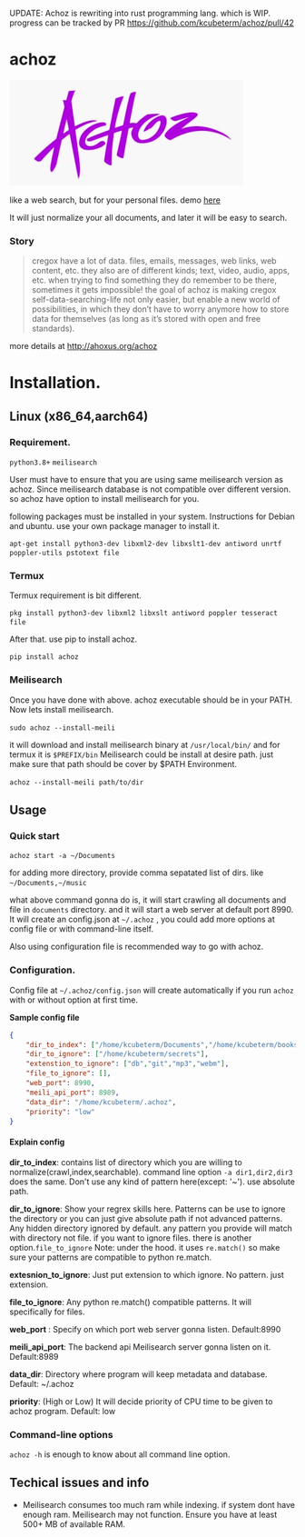 UPDATE: Achoz is rewriting into rust programming lang. which is WIP. progress can be tracked by PR https://github.com/kcubeterm/achoz/pull/42

# achoz

![achoz logo](https://github.com/kcubeterm/achoz/blob/master/achoz/static/img/achoz.png?raw=true)


like a web search, but for your personal files. demo [here](https://achoz.ahoxus.org)

It will just normalize your all documents, and later it will be easy to search.

### Story 
> cregox have a lot of data. files, emails, messages, web links, web content, etc. they also are of different kinds; text, video, audio, apps, etc.
when trying to find something they do remember to be there, sometimes it gets impossible!
the goal of achoz is making cregox self-data-searching-life not only easier, but enable a new world of possibilities, in which they don’t have to worry anymore how to store data for themselves (as long as it’s stored with open and free standards).

more details at http://ahoxus.org/achoz

# Installation.
## Linux (x86_64,aarch64)
### Requirement.
`python3.8+`
`meilisearch` 

User must have to ensure that you are using same meilisearch version as achoz. Since meilisearch database is not compatible over different version. so achoz have option to install meilisearch for you. 

following packages must be installed in your system. Instructions for Debian and ubuntu. use your own package manager to install it. 
```
apt-get install python3-dev libxml2-dev libxslt1-dev antiword unrtf poppler-utils pstotext file
```
### Termux 
Termux requirement is bit different. 
```
pkg install python3-dev libxml2 libxslt antiword poppler tesseract file
```

After that. use pip to install achoz.

```
pip install achoz
```

### Meilisearch
Once you have done with above. achoz executable should be in your PATH. Now lets install meilisearch. 

`sudo achoz --install-meili`

it will download and install meilisearch binary at `/usr/local/bin/` and for termux it is `$PREFIX/bin` Meilisearch could be install at desire path. just make sure that path should be cover by $PATH Environment. 

`achoz --install-meili path/to/dir`


## Usage 

### Quick start

 
```
achoz start -a ~/Documents
```

for adding more directory, provide comma sepatated list of dirs. like `~/Documents,~/music` 

what above command gonna do is, it will start crawling all documents and file in `documents` directory. and it will start a web server at default port 8990. It will create an config.json at `~/.achoz` , you could add more options at config file or with command-line itself. 

Also using configuration file is recommended way to go with achoz. 
### Configuration. 

Config file at `~/.achoz/config.json` will create automatically if you run `achoz` with or without option at first time. 

**Sample config file**
```json
{
    "dir_to_index": ["/home/kcubeterm/Documents","/home/kcubeterm/books"],
    "dir_to_ignore": ["/home/kcubeterm/secrets"],
    "extenstion_to_ignore": ["db","git","mp3","webm"],
    "file_to_ignore": [],
    "web_port": 8990,
    "meili_api_port": 8989,
    "data_dir": "/home/kcubeterm/.achoz",
    "priority": "low"
}
```
#### Explain config

**dir_to_index**: contains list of directory which you are willing to normalize(crawl,index,searchable). command line option `-a dir1,dir2,dir3` does the same. Don't use any kind of pattern here(except: '~'). use absolute path. 

**dir_to_ignore**: Show your regrex skills here. Patterns can be use to ignore the directory or you can just give absolute path if not advanced patterns. Any hidden directory ignored by default. any pattern you provide will match with directory not file. if you want to ignore files. there is another option.`file_to_ignore` Note: under the hood. it uses `re.match()` so make sure your patterns are compatible to python re.match. 

**extesnion_to_ignore**: Just put extension to which ignore. No pattern. just extension.

**file_to_ignore**: Any python re.match() compatible patterns. It will specifically for files. 

**web_port** : Specify on which port web server gonna listen. Default:8990

**meili_api_port**: The backend api Meilisearch server gonna listen on it. Default:8989


**data_dir**: Directory where program will keep metadata and database. Default: ~/.achoz


**priority**: (High or Low) It will decide priority of CPU time to be given to achoz program. Default: low

### Command-line options
`achoz -h` is enough to know about all command line option.

## Techical issues and info

* Meilisearch consumes too much ram while indexing. if system dont have enough ram. Meilisearch may not function. Ensure you have at least 500+ MB of available RAM.






